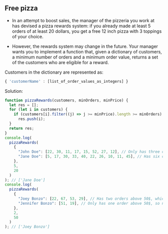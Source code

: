 ## Free pizza

- In an attempt to boost sales, the manager of the pizzeria you work at has devised a pizza rewards system: if you already made at least 5 orders of at least 20 dollars, you get a free 12 inch pizza with 3 toppings of your choice.

- However, the rewards system may change in the future. Your manager wants you to implement a function that, given a dictionary of customers, a minimum number of orders and a minimum order value, returns a set of the customers who are eligible for a reward.

Customers in the dictionary are represented as:

```js
{ 'customerName' : [list_of_order_values_as_integers] }
```

Solution:

```js
function pizzaRewards(customers, minOrders, minPrice) {
  let res = [];
  for (let i in customers) {
    if (customers[i].filter((j) => j >= minPrice).length >= minOrders)
      res.push(i);
  }
  return res;
}
console.log(
  pizzaRewards(
    {
      "John Doe": [22, 30, 11, 17, 15, 52, 27, 12], // Only has three orders above 20$, so no pizza
      "Jane Doe": [5, 17, 30, 33, 40, 22, 26, 10, 11, 45], // Has six orders above 20$, which means FREE PIZZA!
    },
    5,
    20
  )
); // ['Jane Doe']
console.log(
  pizzaRewards(
    {
      "Joey Bonzo": [22, 67, 53, 29], // Has two orders above 50$, which means FREE PIZZA!
      "Jennifer Bonzo": [51, 19], // Only has one order above 50$, so no pizza
    },
    2,
    50
  )
); // ['Joey Bonzo']
```
